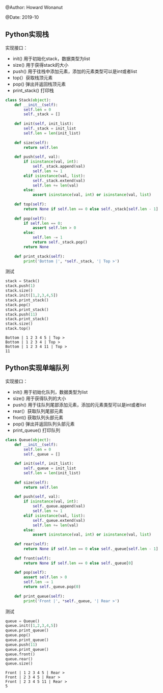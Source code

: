 @Author: Howard Wonanut

@Date: 2019-10



## Python实现栈

实现接口：

- init() 用于初始化stack，数据类型为list
- size() 用于获得stack的大小
- push() 用于往栈中添加元素，添加的元素类型可以是int或者list
- top(）获取栈顶元素
- pop() 弹出并返回栈顶元素
- print_stack() 打印栈
  


```python
class Stack(object):
    def __init__(self):
        self.len = 0
        self._stack = []
        
    def init(self, init_list):
        self._stack = init_list
        self.len = len(init_list)
    
    def size(self):
        return self.len
    
    def push(self, val):
        if isinstance(val, int):
            self._stack.append(val)
            self.len += 1
        elif isinstance(val, list):
            self._stack.extend(val)
            self.len += len(val)
        else:
            assert isinstance(val, int) or isinstance(val, list)
    
    def top(self):
        return None if self.len == 0 else self._stack[self.len - 1]
    
    def pop(self):
        if self.len == 0:
            assert self.len > 0
        else:
            self.len -= 1
            return self._stack.pop()
        return None
    
    def print_stack(self):
        print('Bottom |', *self._stack, '| Top >')
```

测试


```python
stack = Stack()
stack.push(1)
stack.size()
stack.init([1,2,3,4,5])
stack.print_stack()
stack.pop()
stack.print_stack()
stack.push(11)
stack.print_stack()
stack.size()
stack.top()
```

    Bottom | 1 2 3 4 5 | Top >
    Bottom | 1 2 3 4 | Top >
    Bottom | 1 2 3 4 11 | Top >
    11



## Python实现单端队列

实现接口：

- init() 用于初始化队列，数据类型为list
- size() 用于获得队列的大小
- push() 用于往队列尾部添加元素，添加的元素类型可以是int或者list
- rear(）获取队列尾部元素
- front() 获取队列头部元素
- pop() 弹出并返回队列头部元素
- print_queue() 打印队列
  


```python
class Queue(object):
    def __init__(self):
        self.len = 0
        self._queue = []
        
    def init(self, init_list):
        self._queue = init_list
        self.len = len(init_list)
    
    def size(self):
        return self.len
    
    def push(self, val):
        if isinstance(val, int):
            self._queue.append(val)
            self.len += 1
        elif isinstance(val, list):
            self._queue.extend(val)
            self.len += len(val)
        else:
            assert isinstance(val, int) or isinstance(val, list)
    
    def rear(self):
        return None if self.len == 0 else self._queue[self.len - 1]
    
    def front(self):
        return None if self.len == 0 else self._queue[0]
    
    def pop(self):
        assert self.len > 0
        self.len -= 1
        return self._queue.pop(0)
    
    def print_queue(self):
        print('Front |', *self._queue, '| Rear >')
```

测试


```python
queue = Queue()
queue.init([1,2,3,4,5])
queue.print_queue()
queue.pop()
queue.print_queue()
queue.push(11)
queue.print_queue()
queue.front()
queue.rear()
queue.size()
```

    Front | 1 2 3 4 5 | Rear >
    Front | 2 3 4 5 | Rear >
    Front | 2 3 4 5 11 | Rear >
    5



